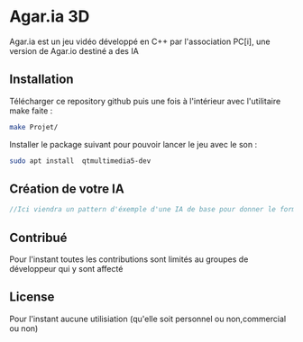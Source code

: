 # Agar.ia 3D

Agar.ia est un jeu vidéo développé en C++ par l'association PC[i], une version de Agar.io destiné a des IA

## Installation

Télécharger ce repository github puis une fois à l'intérieur avec l'utilitaire make faite :

```bash
make Projet/
```

Installer le package suivant pour pouvoir lancer le jeu avec le son :

```bash
sudo apt install  qtmultimedia5-dev
```

## Création de votre IA

```c++
//Ici viendra un pattern d'éxemple d'une IA de base pour donner le format d'utilisation

```

## Contribué
Pour l'instant toutes les contributions sont limités au groupes de développeur qui y sont affecté

## License
Pour l'instant aucune utilisiation (qu'elle soit personnel ou non,commercial ou non)
